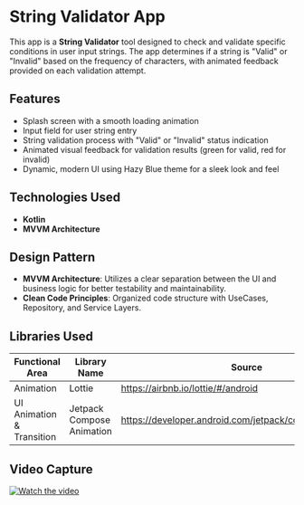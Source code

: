 # String Validator App

This app is a **String Validator** tool designed to check and validate specific conditions in user input strings. The app determines if a string is "Valid" or "Invalid" based on the frequency of characters, with animated feedback provided on each validation attempt.

## Features
- Splash screen with a smooth loading animation
- Input field for user string entry
- String validation process with "Valid" or "Invalid" status indication
- Animated visual feedback for validation results (green for valid, red for invalid)
- Dynamic, modern UI using Hazy Blue theme for a sleek look and feel

## Technologies Used
- **Kotlin**
- **MVVM Architecture**

## Design Pattern
- **MVVM Architecture**: Utilizes a clear separation between the UI and business logic for better testability and maintainability.
- **Clean Code Principles**: Organized code structure with UseCases, Repository, and Service Layers.

## Libraries Used
| Functional Area      | Library Name           | Source                                              |
|----------------------|------------------------|-----------------------------------------------------|
| Animation            | Lottie                 | https://airbnb.io/lottie/#/android                  |
| UI Animation & Transition | Jetpack Compose Animation | https://developer.android.com/jetpack/compose/animation |

## Video Capture
[![Watch the video](https://img.youtube.com/vi/-InpBQTkk3o/maxresdefault.jpg)](https://www.youtube.com/shorts/-InpBQTkk3o)

